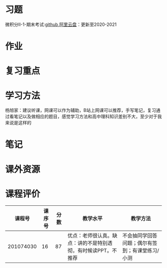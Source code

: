 # 习题

微积分II-1-期末考试:[github](https://github.com/SCUBioGuide/SCU-Biology-Guide/tree/main/大一上/微积分（II）-1/习题/微积分II-1-期末考试),[阿里云盘](https://www.aliyundrive.com/s/rTrRHdJK6ia)：更新至2020-2021

# 作业

# 复习重点

# 学习方法

杨旭家：建议听课，网课可以作为辅助，B站上网课可以推荐，手写笔记，复习通过看笔记以及做相应的题目，感觉学习方法和高中理科知识差别不大，至少对于我来说是这样的

# 笔记

# 课外资源

# 课程评价

| 课程号 | 课序号 | 分数 | 教学水平 | 教学方法 |
|-------|-------|-----|---------|---------|
| 201074030 | 16 | 87 | 优点：老师很认真。缺点：讲的不是特别透彻，有时候读PPT。不推荐 | 不会抽同学回答问题；偶尔有签到；有课堂练习/小测 |
